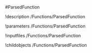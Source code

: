 <!-- MOOSE Object Documentation Stub: Remove this when content is added. -->
#ParsedFunction

!description /Functions/ParsedFunction

!parameters /Functions/ParsedFunction

!inputfiles /Functions/ParsedFunction

!childobjects /Functions/ParsedFunction
